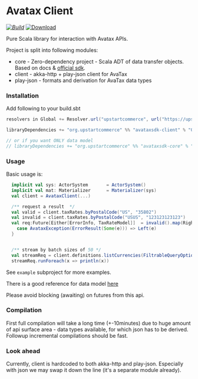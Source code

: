 # Avatax Client

[_![Build](https://travis-ci.org/upstart-commerce/avataxsdk.svg?branch=master)_](https://travis-ci.org/upstart-commerce/avataxsdk)
[ ![Download](https://api.bintray.com/packages/upstartcommerce/generic/avataxsdk-client/images/download.svg) ](https://bintray.com/upstartcommerce/generic/avataxsdk-client/_latestVersion)

Pure Scala library for interaction with Avatax APIs.

Project is split into following modules:

- core - Zero-dependency project - Scala ADT of data transfer objects. Based on
  docs & [official sdk](https://github.com/avadev/AvaTax-REST-V2-JRE-SDK).
- client - akka-http + play-json client for AvaTax
- play-json - formats and derivation for AvaTax data types

### Installation

Add following to your build.sbt
```scala
resolvers in Global += Resolver.url("upstartcommerce", url("https://upstartcommerce.jfrog.io/artifactory/nochannel"))(Resolver.ivyStylePatterns)

libraryDependencies += "org.upstartcommerce" %% "avataxsdk-client" % "0.0.10" // or whatever latest version is

// or if you want ONLY data model
// libraryDependencies += "org.upstartcommerce" %% "avataxsdk-core" % "0.0.10"
```

### Usage

Basic usage is:
```scala
  implicit val sys: ActorSystem       = ActorSystem()
  implicit val mat: Materializer      = Materializer(sys)
  val client = AvataxClient(...)

  /** request a result  */
  val valid = client.taxRates.byPostalCode("US", "35802")
  val invalid = client.taxRates.byPostalCode("USUS", "123123123123")
  val req:Future[Either[ErrorInfo, TaxRateModel]]  = invalid().map(Right.apply).recover {
    case AvataxException(ErrorResult(Some(e))) => Left(e)
  }


  /** stream by batch sizes of 50 */
  val streamReq = client.definitions.listCurrencies(FiltrableQueryOptions().withTop(50)).stream
  streamReq.runForeach(x => println(x))
```
See `example` subproject for more examples.

There is a good reference for data model
[here](https://developer.avalara.com/api-reference/avatax/rest/v2/models/)

Please avoid blocking (awaiting) on futures from this api.



### Compilation

First full compilation will take a long time (+-10minutes) due to huge amount of
api surface area - data types available, for which json has to be derived.
Followup incremental compilations should be fast.

### Look ahead

Currently, client is hardcoded to both akka-http and play-json. Especially with
json we may swap it down the line (it's a separate module already).
